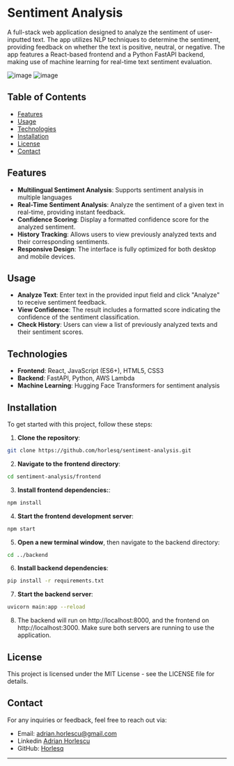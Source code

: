 # Sentiment Analysis

A full-stack web application designed to analyze the sentiment of user-inputted text. The app utilizes NLP techniques to determine the sentiment, providing feedback on whether the text is positive, neutral, or negative.  The app features a React-based frontend and a Python FastAPI backend, making use of machine learning for real-time text sentiment evaluation.

![image](https://github.com/user-attachments/assets/8cbc7e2c-ec3f-4c16-982e-ba83281594f3)
![image](https://github.com/user-attachments/assets/03c98556-75c1-4126-9eb8-704813f9f8e2)




## Table of Contents

- [Features](#features)
- [Usage](#usage)
- [Technologies](#technologies)
- [Installation](#installation)
- [License](#license)
- [Contact](#contact)


## Features

- **Multilingual Sentiment Analysis**: Supports sentiment analysis in multiple languages
- **Real-Time Sentiment Analysis**: Analyze the sentiment of a given text in real-time, providing instant feedback.
- **Confidence Scoring**: Display a formatted confidence score for the analyzed sentiment.
- **History Tracking**: Allows users to view previously analyzed texts and their corresponding sentiments.
- **Responsive Design**: The interface is fully optimized for both desktop and mobile devices.

## Usage

- **Analyze Text**: Enter text in the provided input field and click "Analyze" to receive sentiment feedback.
- **View Confidence**: The result includes a formatted score indicating the confidence of the sentiment classification.
- **Check History**: Users can view a list of previously analyzed texts and their sentiment scores.

## Technologies

- **Frontend**: React, JavaScript (ES6+), HTML5, CSS3
- **Backend**: FastAPI, Python, AWS Lambda
- **Machine Learning**: Hugging Face Transformers for sentiment analysis

## Installation

To get started with this project, follow these steps:
1. **Clone the repository**:
```bash
git clone https://github.com/horlesq/sentiment-analysis.git
```
2. **Navigate to the frontend directory**:
```bash
cd sentiment-analysis/frontend
```
3. **Install frontend dependencies:**:
```bash
npm install
```
4. **Start the frontend development server**: 
```bash
npm start
```
5. **Open a new terminal window**, then navigate to the backend directory:
```bash
cd ../backend
```
6. **Install backend dependencies**:
```bash
pip install -r requirements.txt
```
7. **Start the backend server**:
```bash
uvicorn main:app --reload
```
8. The backend will run on http://localhost:8000, and the frontend on http://localhost:3000. Make sure both servers are running to use the application.

## License
This project is licensed under the MIT License - see the LICENSE file for details.

## Contact

For any inquiries or feedback, feel free to reach out via:

- Email: adrian.horlescu@gmail.com
- Linkedin [Adrian Horlescu](https://www.linkedin.com/in/adrian-horlescu/)
- GitHub: [Horlesq](https://github.com/horlesq)

---
